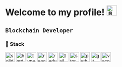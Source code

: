 # Welcome to my profile! <img src="https://fonts.gstatic.com/s/e/notoemoji/latest/1f44b_1f3fb/512.gif" alt="👋" width="32" height="32">
 

**`Blockchain Developer`**
---
### 🍵 Stack


 <img alt="solidity" width="30px" src="https://cdn.jsdelivr.net/gh/devicons/devicon@latest/icons/solidity/solidity-original.svg"/> <img alt="hardhat" width="30px" src="https://cdn.jsdelivr.net/gh/devicons/devicon@latest/icons/hardhat/hardhat-original.svg"/>  <img alt="typescript" width="30px" src="https://cdn.jsdelivr.net/gh/devicons/devicon@latest/icons/typescript/typescript-original.svg"/>  <img alt="react" width="30px" src="https://cdn.jsdelivr.net/gh/devicons/devicon@latest/icons/react/react-original.svg"/>  <img alt="redux" width="30px" src="https://cdn.jsdelivr.net/gh/devicons/devicon@latest/icons/redux/redux-original.svg"/>  <img alt="tailwindcss" width="30px" src="https://cdn.jsdelivr.net/gh/devicons/devicon@latest/icons/tailwindcss/tailwindcss-original.svg"/> <img alt="storybook" width="30px" src="https://cdn.jsdelivr.net/gh/devicons/devicon@latest/icons/storybook/storybook-original.svg"/> <img alt="python" width="30px" src="https://cdn.jsdelivr.net/gh/devicons/devicon@latest/icons/python/python-original.svg"/>  <img alt="git" width="30px" src="https://cdn.jsdelivr.net/gh/devicons/devicon@latest/icons/git/git-original.svg"/> <img alt="vscode" width="30px" src="https://cdn.jsdelivr.net/gh/devicons/devicon@latest/icons/vscode/vscode-original.svg"/> 




